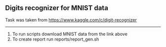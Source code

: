 ## Digits recognizer for MNIST data

Task was taken from
https://www.kaggle.com/c/digit-recognizer

____________________________________________

1. To run scripts download MNIST data from the link above
2. To create report run reports/report_gen.sh